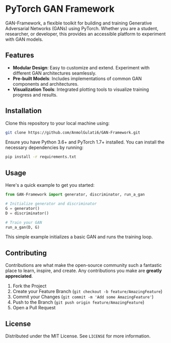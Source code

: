 
# PyTorch GAN Framework

GAN-Framework, a flexible toolkit for building and training Generative Adversarial Networks (GANs) using PyTorch. Whether you are a student, researcher, or developer, this provides an accessible platform to experiment with GAN models.

## Features

- **Modular Design**: Easy to customize and extend. Experiment with different GAN architectures seamlessly.
- **Pre-built Models**: Includes implementations of common GAN components and architectures.
- **Visualization Tools**: Integrated plotting tools to visualize training progress and results.

## Installation

Clone this repository to your local machine using:

```bash
git clone https://github.com/AnmolGulati6/GAN-Framework.git
```

Ensure you have Python 3.6+ and PyTorch 1.7+ installed. You can install the necessary dependencies by running:

```bash
pip install -r requirements.txt
```

## Usage

Here's a quick example to get you started:

```python
from GAN-Framework import generator, discriminator, run_a_gan

# Initialize generator and discriminator
G = generator()
D = discriminator()

# Train your GAN
run_a_gan(D, G)
```

This simple example initializes a basic GAN and runs the training loop.

## Contributing

Contributions are what make the open-source community such a fantastic place to learn, inspire, and create. Any contributions you make are **greatly appreciated**.

1. Fork the Project
2. Create your Feature Branch (`git checkout -b feature/AmazingFeature`)
3. Commit your Changes (`git commit -m 'Add some AmazingFeature'`)
4. Push to the Branch (`git push origin feature/AmazingFeature`)
5. Open a Pull Request

## License

Distributed under the MIT License. See `LICENSE` for more information.
